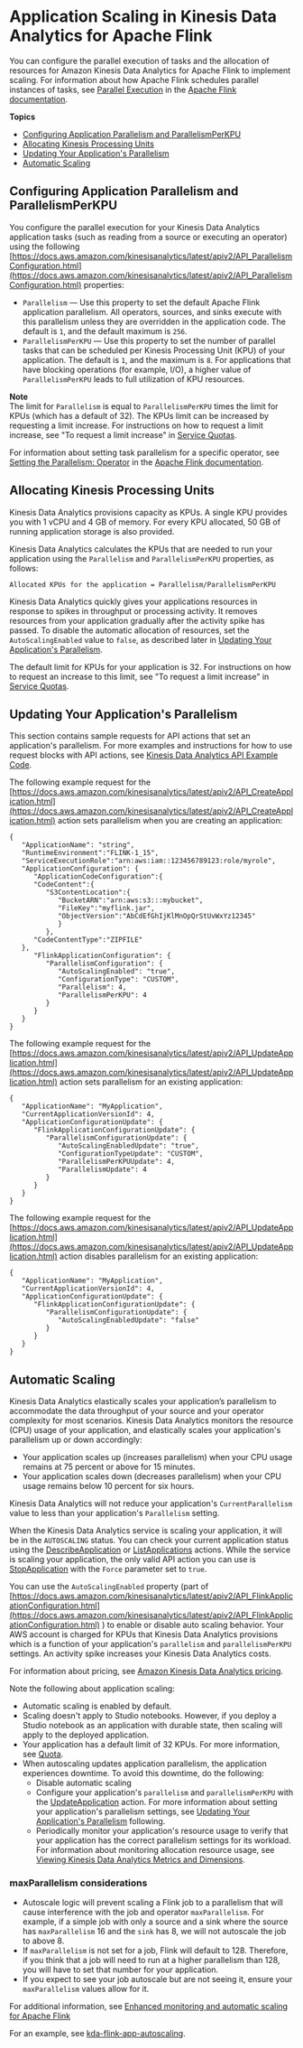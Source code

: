 # Application Scaling in Kinesis Data Analytics for Apache Flink<a name="how-scaling"></a>

You can configure the parallel execution of tasks and the allocation of resources for Amazon Kinesis Data Analytics for Apache Flink to implement scaling\. For information about how Apache Flink schedules parallel instances of tasks, see [Parallel Execution](https://ci.apache.org/projects/flink/flink-docs-release-1.11/dev/parallel.html) in the [Apache Flink documentation](https://ci.apache.org/projects/flink/flink-docs-release-1.11/)\.

**Topics**
+ [Configuring Application Parallelism and ParallelismPerKPU](#how-parallelism)
+ [Allocating Kinesis Processing Units](#how-scaling-kpus)
+ [Updating Your Application's Parallelism](#how-scaling-howto)
+ [Automatic Scaling](#how-scaling-auto)

## Configuring Application Parallelism and ParallelismPerKPU<a name="how-parallelism"></a>

You configure the parallel execution for your Kinesis Data Analytics application tasks \(such as reading from a source or executing an operator\) using the following [https://docs.aws.amazon.com/kinesisanalytics/latest/apiv2/API_ParallelismConfiguration.html](https://docs.aws.amazon.com/kinesisanalytics/latest/apiv2/API_ParallelismConfiguration.html) properties: 
+ `Parallelism` — Use this property to set the default Apache Flink application parallelism\. All operators, sources, and sinks execute with this parallelism unless they are overridden in the application code\. The default is `1`, and the default maximum is `256`\.
+ `ParallelismPerKPU` — Use this property to set the number of parallel tasks that can be scheduled per Kinesis Processing Unit \(KPU\) of your application\. The default is `1`, and the maximum is `8`\. For applications that have blocking operations \(for example, I/O\), a higher value of `ParallelismPerKPU` leads to full utilization of KPU resources\.

**Note**  
The limit for `Parallelism` is equal to `ParallelismPerKPU` times the limit for KPUs \(which has a default of 32\)\. The KPUs limit can be increased by requesting a limit increase\. For instructions on how to request a limit increase, see "To request a limit increase" in [Service Quotas](https://docs.aws.amazon.com/general/latest/gr/aws_service_limits.html)\.

For information about setting task parallelism for a specific operator, see [ Setting the Parallelism: Operator](https://ci.apache.org/projects/flink/flink-docs-release-1.11/dev/parallel.html#operator-level) in the [Apache Flink documentation](https://ci.apache.org/projects/flink/flink-docs-release-1.11/)\.

## Allocating Kinesis Processing Units<a name="how-scaling-kpus"></a>

Kinesis Data Analytics provisions capacity as KPUs\. A single KPU provides you with 1 vCPU and 4 GB of memory\. For every KPU allocated, 50 GB of running application storage is also provided\. 

Kinesis Data Analytics calculates the KPUs that are needed to run your application using the `Parallelism` and `ParallelismPerKPU` properties, as follows:

```
Allocated KPUs for the application = Parallelism/ParallelismPerKPU
```

Kinesis Data Analytics quickly gives your applications resources in response to spikes in throughput or processing activity\. It removes resources from your application gradually after the activity spike has passed\. To disable the automatic allocation of resources, set the `AutoScalingEnabled` value to `false`, as described later in [Updating Your Application's Parallelism](#how-scaling-howto)\. 

The default limit for KPUs for your application is 32\. For instructions on how to request an increase to this limit, see "To request a limit increase" in [Service Quotas](https://docs.aws.amazon.com/general/latest/gr/aws_service_limits.html)\.

## Updating Your Application's Parallelism<a name="how-scaling-howto"></a>

This section contains sample requests for API actions that set an application's parallelism\. For more examples and instructions for how to use request blocks with API actions, see [Kinesis Data Analytics API Example Code](api-examples.md)\.

The following example request for the [https://docs.aws.amazon.com/kinesisanalytics/latest/apiv2/API_CreateApplication.html](https://docs.aws.amazon.com/kinesisanalytics/latest/apiv2/API_CreateApplication.html) action sets parallelism when you are creating an application:

```
{
   "ApplicationName": "string",
   "RuntimeEnvironment":"FLINK-1_15",
   "ServiceExecutionRole":"arn:aws:iam::123456789123:role/myrole",
   "ApplicationConfiguration": { 
      "ApplicationCodeConfiguration":{
      "CodeContent":{
         "S3ContentLocation":{
            "BucketARN":"arn:aws:s3:::mybucket",
            "FileKey":"myflink.jar",
            "ObjectVersion":"AbCdEfGhIjKlMnOpQrStUvWxYz12345"
            }
         },
      "CodeContentType":"ZIPFILE"
   },   
      "FlinkApplicationConfiguration": { 
         "ParallelismConfiguration": { 
            "AutoScalingEnabled": "true",
            "ConfigurationType": "CUSTOM",
            "Parallelism": 4,
            "ParallelismPerKPU": 4
         }
      }
   }
}
```

The following example request for the [https://docs.aws.amazon.com/kinesisanalytics/latest/apiv2/API_UpdateApplication.html](https://docs.aws.amazon.com/kinesisanalytics/latest/apiv2/API_UpdateApplication.html) action sets parallelism for an existing application:

```
{
   "ApplicationName": "MyApplication",
   "CurrentApplicationVersionId": 4,
   "ApplicationConfigurationUpdate": { 
      "FlinkApplicationConfigurationUpdate": { 
         "ParallelismConfigurationUpdate": { 
            "AutoScalingEnabledUpdate": "true",
            "ConfigurationTypeUpdate": "CUSTOM",
            "ParallelismPerKPUUpdate": 4,
            "ParallelismUpdate": 4
         }
      }
   }
}
```

The following example request for the [https://docs.aws.amazon.com/kinesisanalytics/latest/apiv2/API_UpdateApplication.html](https://docs.aws.amazon.com/kinesisanalytics/latest/apiv2/API_UpdateApplication.html) action disables parallelism for an existing application:

```
{
   "ApplicationName": "MyApplication",
   "CurrentApplicationVersionId": 4,
   "ApplicationConfigurationUpdate": { 
      "FlinkApplicationConfigurationUpdate": { 
         "ParallelismConfigurationUpdate": { 
            "AutoScalingEnabledUpdate": "false"
         }
      }
   }
}
```

## Automatic Scaling<a name="how-scaling-auto"></a>

Kinesis Data Analytics elastically scales your application’s parallelism to accommodate the data throughput of your source and your operator complexity for most scenarios\. Kinesis Data Analytics monitors the resource \(CPU\) usage of your application, and elastically scales your application's parallelism up or down accordingly:
+ Your application scales up \(increases parallelism\) when your CPU usage remains at 75 percent or above for 15 minutes\.
+ Your application scales down \(decreases parallelism\) when your CPU usage remains below 10 percent for six hours\.

Kinesis Data Analytics will not reduce your application's `CurrentParallelism` value to less than your application's `Parallelism` setting\.

When the Kinesis Data Analytics service is scaling your application, it will be in the `AUTOSCALING` status\. You can check your current application status using the [ DescribeApplication](https://docs.aws.amazon.com/kinesisanalytics/latest/apiv2/API_DescribeApplication.html) or [ ListApplications](https://docs.aws.amazon.com/kinesisanalytics/latest/apiv2/API_ListApplications.html) actions\. While the service is scaling your application, the only valid API action you can use is [ StopApplication](https://docs.aws.amazon.com/kinesisanalytics/latest/apiv2/API_ListApplications.html) with the `Force` parameter set to `true`\.

You can use the `AutoScalingEnabled` property \(part of [https://docs.aws.amazon.com/kinesisanalytics/latest/apiv2/API_FlinkApplicationConfiguration.html](https://docs.aws.amazon.com/kinesisanalytics/latest/apiv2/API_FlinkApplicationConfiguration.html) \) to enable or disable auto scaling behavior\. Your AWS account is charged for KPUs that Kinesis Data Analytics provisions which is a function of your application's `parallelism` and `parallelismPerKPU` settings\. An activity spike increases your Kinesis Data Analytics costs\.

For information about pricing, see [Amazon Kinesis Data Analytics pricing](https://aws.amazon.com/kinesis/data-analytics/pricing/)\. 

Note the following about application scaling:
+ Automatic scaling is enabled by default\.
+ Scaling doesn't apply to Studio notebooks\. However, if you deploy a Studio notebook as an application with durable state, then scaling will apply to the deployed application\.
+ Your application has a default limit of 32 KPUs\. For more information, see [Quota](limits.md)\.
+ When autoscaling updates application parallelism, the application experiences downtime\. To avoid this downtime, do the following:
  + Disable automatic scaling
  + Configure your application's `parallelism` and `parallelismPerKPU` with the [UpdateApplication](https://docs.aws.amazon.com/kinesisanalytics/latest/apiv2/API_UpdateApplication.html) action\. For more information about setting your application's parallelism settings, see [Updating Your Application's Parallelism](#how-scaling-howto) following\.
  + Periodically monitor your application's resource usage to verify that your application has the correct parallelism settings for its workload\. For information about monitoring allocation resource usage, see [Viewing Kinesis Data Analytics Metrics and Dimensions](metrics-dimensions.md)\.

### maxParallelism considerations<a name="how-scaling-auto-max-parallelism"></a>
+ Autoscale logic will prevent scaling a Flink job to a parallelism that will cause interference with the job and operator `maxParallelism`\. For example, if a simple job with only a source and a sink where the source has `maxParallelism` 16 and the `sink` has 8, we will not autoscale the job to above 8\.
+ If `maxParallelism` is not set for a job, Flink will default to 128\. Therefore, if you think that a job will need to run at a higher parallelism than 128, you will have to set that number for your application\.
+ If you expect to see your job autoscale but are not seeing it, ensure your `maxParallelism` values allow for it\.

For additional information, see [Enhanced monitoring and automatic scaling for Apache Flink](https://aws.amazon.com/blogs/big-data/enhanced-monitoring-and-automatic-scaling-for-apache-flink/)

For an example, see [ kda\-flink\-app\-autoscaling](https://github.com/aws-samples/kda-flink-app-autoscaling)\.